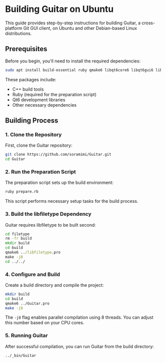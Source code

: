 # Building Guitar on Ubuntu

This guide provides step-by-step instructions for building Guitar, a cross-platform Git GUI client, on Ubuntu and other Debian-based Linux distributions.

## Prerequisites

Before you begin, you'll need to install the required dependencies:

```bash
sudo apt install build-essential ruby qmake6 libqt6core6 libqt6gui6 libqt6svg6-dev libqt6core5compat6-dev zlib1g-dev libgl1-mesa-dev libssl-dev
```

These packages include:
- C++ build tools
- Ruby (required for the preparation script)
- Qt6 development libraries
- Other necessary dependencies

## Building Process

### 1. Clone the Repository

First, clone the Guitar repository:

```bash
git clone https://github.com/soramimi/Guitar.git
cd Guitar
```

### 2. Run the Preparation Script

The preparation script sets up the build environment:

```bash
ruby prepare.rb
```

This script performs necessary setup tasks for the build process.

### 3. Build the libfiletype Dependency

Guitar requires libfiletype to be built second:

```cmd
cd filetype
rm -fr build
mkdir build
cd build
qmake6 ../libfiletype.pro
make -j8
cd ../../
```

### 4. Configure and Build

Create a build directory and compile the project:

```bash
mkdir build
cd build
qmake6 ../Guitar.pro
make -j8
```

The `-j8` flag enables parallel compilation using 8 threads. You can adjust this number based on your CPU cores.

### 5. Running Guitar

After successful compilation, you can run Guitar from the build directory:

```bash
../_bin/Guitar
```

